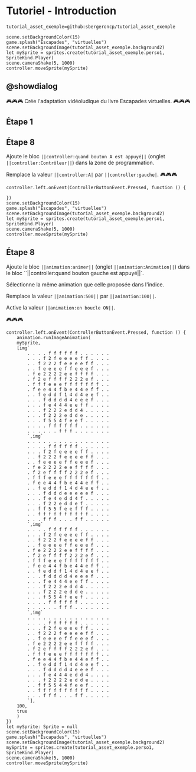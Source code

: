 # Tutoriel - Introduction

```package
tutorial_asset_exemple=github:sbergeroncp/tutorial_asset_exemple
```
```template
scene.setBackgroundColor(15)
game.splash("Escapades", "virtuelles")
scene.setBackgroundImage(tutorial_asset_exemple.background2)
let mySprite = sprites.create(tutorial_asset_exemple.perso1, SpriteKind.Player)
scene.cameraShake(5, 1000)
controller.moveSprite(mySprite)
```

## @showdialog

🎮🎮🎮 Crée l'adaptation vidéoludique du livre Escapades virtuelles. 🎮🎮🎮

## Étape 1

## Étape 8

Ajoute le bloc ``||controller:quand bouton A est appuyé||`` (onglet ``||controller:Contrôleur||``) dans la zone de programmation.

Remplace la valeur ``||controller:A|`` par ``||controller:gauche|``.
🎮🎮🎮

```blocks
controller.left.onEvent(ControllerButtonEvent.Pressed, function () {
	
})
scene.setBackgroundColor(15)
game.splash("Escapades", "virtuelles")
scene.setBackgroundImage(tutorial_asset_exemple.background2)
let mySprite = sprites.create(tutorial_asset_exemple.perso1, SpriteKind.Player)
scene.cameraShake(5, 1000)
controller.moveSprite(mySprite)

```

## Étape 8

Ajoute le bloc ``||animation:animer||`` (onglet ``||animation:Animation||``) dans le bloc ``||controller:quand bouton gauche est appuyé||`.

Sélectionne la même animation que celle proposée dans l'indice.

Remplace la valeur ``||animation:500||`` par ``||animation:100||``.

Active la valeur ``||animation:en boucle ON||``.

🎮🎮🎮

```blocks
controller.left.onEvent(ControllerButtonEvent.Pressed, function () {
    animation.runImageAnimation(
    mySprite,
    [img`
        . . . . f f f f f f . . . . . . 
        . . . f 2 f e e e e f f . . . . 
        . . f 2 2 2 f e e e e f f . . . 
        . . f e e e e f f e e e f . . . 
        . f e 2 2 2 2 e e f f f f . . . 
        . f 2 e f f f f 2 2 2 e f . . . 
        . f f f e e e f f f f f f f . . 
        . f e e 4 4 f b e 4 4 e f f . . 
        . . f e d d f 1 4 d 4 e e f . . 
        . . . f d d d d 4 e e e f . . . 
        . . . f e 4 4 4 e e f f . . . . 
        . . . f 2 2 2 e d d 4 . . . . . 
        . . . f 2 2 2 e d d e . . . . . 
        . . . f 5 5 4 f e e f . . . . . 
        . . . . f f f f f f . . . . . . 
        . . . . . . f f f . . . . . . . 
        `,img`
        . . . . . . . . . . . . . . . . 
        . . . . f f f f f f . . . . . . 
        . . . f 2 f e e e e f f . . . . 
        . . f 2 2 2 f e e e e f f . . . 
        . . f e e e e f f e e e f . . . 
        . f e 2 2 2 2 e e f f f f . . . 
        . f 2 e f f f f 2 2 2 e f . . . 
        . f f f e e e f f f f f f f . . 
        . f e e 4 4 f b e 4 4 e f f . . 
        . . f e d d f 1 4 d 4 e e f . . 
        . . . f d d d e e e e e f . . . 
        . . . f e 4 e d d 4 f . . . . . 
        . . . f 2 2 e d d e f . . . . . 
        . . f f 5 5 f e e f f f . . . . 
        . . f f f f f f f f f f . . . . 
        . . . f f f . . . f f . . . . . 
        `,img`
        . . . . f f f f f f . . . . . . 
        . . . f 2 f e e e e f f . . . . 
        . . f 2 2 2 f e e e e f f . . . 
        . . f e e e e f f e e e f . . . 
        . f e 2 2 2 2 e e f f f f . . . 
        . f 2 e f f f f 2 2 2 e f . . . 
        . f f f e e e f f f f f f f . . 
        . f e e 4 4 f b e 4 4 e f f . . 
        . . f e d d f 1 4 d 4 e e f . . 
        . . . f d d d d 4 e e e f . . . 
        . . . f e 4 4 4 e e f f . . . . 
        . . . f 2 2 2 e d d 4 . . . . . 
        . . . f 2 2 2 e d d e . . . . . 
        . . . f 5 5 4 f e e f . . . . . 
        . . . . f f f f f f . . . . . . 
        . . . . . . f f f . . . . . . . 
        `,img`
        . . . . . . . . . . . . . . . . 
        . . . . f f f f f f . . . . . . 
        . . . f 2 f e e e e f f . . . . 
        . . f 2 2 2 f e e e e f f . . . 
        . . f e e e e f f e e e f . . . 
        . f e 2 2 2 2 e e f f f f . . . 
        . f 2 e f f f f 2 2 2 e f . . . 
        . f f f e e e f f f f f f f . . 
        . f e e 4 4 f b e 4 4 e f f . . 
        . . f e d d f 1 4 d 4 e e f . . 
        . . . f d d d d 4 e e e f . . . 
        . . . f e 4 4 4 e d d 4 . . . . 
        . . . f 2 2 2 2 e d d e . . . . 
        . . f f 5 5 4 4 f e e f . . . . 
        . . f f f f f f f f f f . . . . 
        . . . f f f . . . f f . . . . . 
        `],
    100,
    true
    )
})
let mySprite: Sprite = null
scene.setBackgroundColor(15)
game.splash("Escapades", "virtuelles")
scene.setBackgroundImage(tutorial_asset_exemple.background2)
mySprite = sprites.create(tutorial_asset_exemple.perso1, SpriteKind.Player)
scene.cameraShake(5, 1000)
controller.moveSprite(mySprite)

